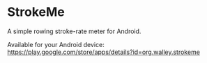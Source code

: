 StrokeMe
========

A simple rowing stroke-rate meter for Android.

Available for your Android device: https://play.google.com/store/apps/details?id=org.walley.strokeme
